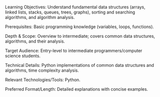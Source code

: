 Learning Objectives: Understand fundamental data structures (arrays, linked lists, stacks, queues, trees, graphs), sorting and searching algorithms, and algorithm analysis.

Prerequisites: Basic programming knowledge (variables, loops, functions).

Depth & Scope: Overview to intermediate; covers common data structures, algorithms, and their analysis.

Target Audience: Entry-level to intermediate programmers/computer science students.

Technical Details: Python implementations of common data structures and algorithms, time complexity analysis.

Relevant Technologies/Tools: Python.

Preferred Format/Length: Detailed explanations with concise examples.
